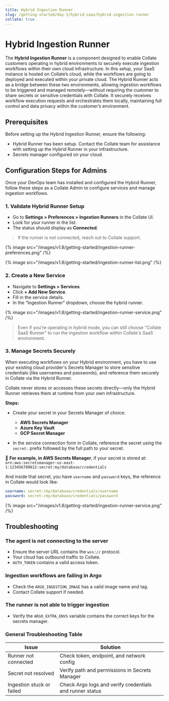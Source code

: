 ```yaml
---
title: Hybrid Ingestion Runner
slug: /getting-started/day-1/hybrid-saas/hybrid-ingestion-runner
collate: true
---
```


# Hybrid Ingestion Runner

The **Hybrid Ingestion Runner** is a component designed to enable Collate customers operating in hybrid environments to securely execute ingestion workflows within their own cloud infrastructure. In this setup, your SaaS instance is hosted on Collate’s cloud, while the workflows are going to deployed and executed within your private cloud. The Hybrid Runner acts as a bridge between these two environments, allowing ingestion workflows to be triggered and managed remotely—without requiring the customer to share secrets or sensitive credentials with Collate. It securely receives workflow execution requests and orchestrates them locally, maintaining full control and data privacy within the customer’s environment.

## Prerequisites

Before setting up the Hybrid Ingestion Runner, ensure the following:

- Hybrid Runner has been setup. Contact the Collate team for assistance with setting up the Hybrid Runner in your infrastructure.
- Secrets manager configured on your cloud.

## Configuration Steps for Admins

Once your DevOps team has installed and configured the Hybrid Runner, follow these steps as a Collate Admin to configure services and manage ingestion workflows.

### 1. Validate Hybrid Runner Setup

- Go to **Settings > Preferences > Ingestion Runners** in the Collate UI.
- Look for your runner in the list.
- The status should display as **Connected**.

> If the runner is not connected, reach out to Collate support.

{% image
src="/images/v1.8/getting-started/ingestion-runner-preferences.png"
/%}

{% image
src="/images/v1.8/getting-started/ingestion-runner-list.png"
/%}

### 2. Create a New Service

- Navigate to **Settings > Services**.
- Click **+ Add New Service**.
- Fill in the service details.
- In the “Ingestion Runner” dropdown, choose the hybrid runner.

{% image
src="/images/v1.8/getting-started/ingestion-runner-service.png"
/%}

> Even if you're operating in hybrid mode, you can still choose "Collate SaaS Runner" to run the ingestion workflow within Collate's SaaS environment.

### 3. Manage Secrets Securely

When executing workflows on your Hybrid environment, you have to use your existing cloud provider's Secrets Manager to store sensitive credentials (like usernames and passwords), and reference them securely in Collate via the Hybrid Runner.

Collate never stores or accesses these secrets directly—only the Hybrid Runner retrieves them at runtime from your own infrastructure.

**Steps:**

- Create your secret in your Secrets Manager of choice:
  - **AWS Secrets Manager**
  - **Azure Key Vault**
  - **GCP Secret Manager**

- In the service connection form in Collate, reference the secret using the `secret:` prefix followed by the full path to your secret.

📌 **For example, in AWS Secrets Manager**, if your secret is stored at:
```arn:aws:secretsmanager:us-east-1:123456789012:secret:my/database/credentials```

And inside that secret, you have `username` and `password` keys, the reference in Collate would look like:

```yaml
username: secret:/my/database/credentials/username
password: secret:/my/database/credentials/password
```

{% image
src="/images/v1.8/getting-started/ingestion-runner-service.png"
/%}


## Troubleshooting

### The agent is not connecting to the server

- Ensure the server URL contains the `wss://` protocol.
- Your cloud has outbound traffic to Collate.
- `AUTH_TOKEN` contains a valid access token.

### Ingestion workflows are failing in Argo

- Check the `ARGO_INGESTION_IMAGE` has a valid image name and tag.
- Contact Collate support if needed.

### The runner is not able to trigger ingestion

- Verify the `ARGO_EXTRA_ENVS` variable contains the correct keys for the secrets manager.

### General Troubleshooting Table

| Issue                | Solution                                              |
|----------------------|--------------------------------------------------------|
| Runner not connected | Check token, endpoint, and network config              |
| Secret not resolved  | Verify path and permissions in Secrets Manager         |
| Ingestion stuck or failed | Check Argo logs and verify credentials and runner status |
